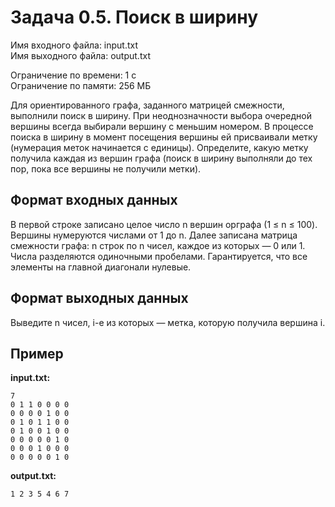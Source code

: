 # Задача 0.5. Поиск в ширину

Имя входного файла: input.txt  
Имя выходного файла: output.txt  

Ограничение по времени: 1 с  
Ограничение по памяти: 256 МБ  

Для ориентированного графа, заданного матрицей смежности, выполнили поиск в ширину. При неоднозначности выбора очередной вершины всегда выбирали вершину с меньшим номером. В процессе поиска в ширину в момент посещения вершины ей присваивали метку (нумерация меток начинается с единицы). Определите, какую метку получила каждая из вершин графа (поиск в ширину выполняли до тех пор, пока все вершины не получили метки).

## Формат входных данных

В первой строке записано целое число n вершин орграфа (1 ≤ n ≤ 100). Вершины нумеруются числами от 1 до n. Далее записана матрица смежности графа: n строк по n чисел, каждое из которых — 0 или 1. Числа разделяются одиночными пробелами. Гарантируется, что все элементы на главной диагонали нулевые.

## Формат выходных данных

Выведите n чисел, i-е из которых — метка, которую получила вершина i.

## Пример

**input.txt:**
```
7
0 1 1 0 0 0 0
0 0 0 0 1 0 0
0 1 0 1 1 0 0
0 1 0 0 1 0 0
0 0 0 0 0 1 0
0 0 0 1 0 0 0
0 0 0 0 0 1 0
```

**output.txt:**
```
1 2 3 5 4 6 7
```
